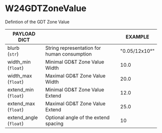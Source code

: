 # W24GDTZoneValue
Defintion of the GDT Zone Value
    

| PAYLOAD DICT      |                                                      | EXAMPLE                                      |
| ------------------| -----------------------------------------------------|---------------------------------------------- |
| blurb <br/>(`str`)| String representation for human consumption           | "0.05/12x10°"                                     |
| width_min <br/>(`float`)| Minimal GD&T Zone Value Width                   | 10.0                                  |
| width_max <br/>(`float`)| Maximal GD&T Zone Value Width                   | 20.0                                  |
| extend_min <br/>(`float`)| Minimal GD&T Zone Value Extend                   | 12.0                                  |
| extend_max <br/>(`float`)| Maximal GD&T Zone Value Extend                   | 25.0                                  |
| extend_angle <br/>(`float`)| Optional angle of the extend spacing         | 10                                  |
